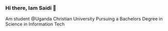 ### Hi there, Iam Saidi 👋
Am student @Uganda Christian University Pursuing a Bachelors Degree in Science in Information Tech

